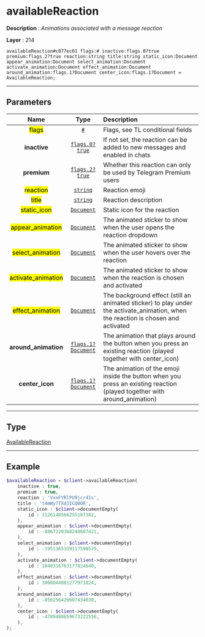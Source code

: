 # availableReaction

**Description** : *Animations associated with a message reaction*

**Layer** : 214

```tl
availableReaction#c077ec01 flags:# inactive:flags.0?true premium:flags.2?true reaction:string title:string static_icon:Document appear_animation:Document select_animation:Document activate_animation:Document effect_animation:Document around_animation:flags.1?Document center_icon:flags.1?Document = AvailableReaction;
```

---

## Parameters

| Name | Type | Description |
| :---: | :---: | :--- |
| <mark>flags</mark> | [`#`](type/#) | Flags, see TL conditional fields |
| **inactive** | [`flags.0?true`](type/true) | If not set, the reaction can be added to new messages and enabled in chats |
| **premium** | [`flags.2?true`](type/true) | Whether this reaction can only be used by Telegram Premium users |
| <mark>reaction</mark> | [`string`](type/string) | Reaction emoji |
| <mark>title</mark> | [`string`](type/string) | Reaction description |
| <mark>static_icon</mark> | [`Document`](type/Document) | Static icon for the reaction |
| <mark>appear_animation</mark> | [`Document`](type/Document) | The animated sticker to show when the user opens the reaction dropdown |
| <mark>select_animation</mark> | [`Document`](type/Document) | The animated sticker to show when the user hovers over the reaction |
| <mark>activate_animation</mark> | [`Document`](type/Document) | The animated sticker to show when the reaction is chosen and activated |
| <mark>effect_animation</mark> | [`Document`](type/Document) | The background effect (still an animated sticker) to play under the activate_animation, when the reaction is chosen and activated |
| **around_animation** | [`flags.1?Document`](type/Document) | The animation that plays around the button when you press an existing reaction (played together with center_icon) |
| **center_icon** | [`flags.1?Document`](type/Document) | The animation of the emoji inside the button when you press an existing reaction (played together with around_animation) |

---

## Type

[AvailableReaction](type/AvailableReaction)

---

## Example

```php
$availableReaction = $client->availableReaction(
	inactive : true,
	premium : true,
	reaction : 'VxnFYRlPU9jcr41s',
	title : 't4mWy7TXd3ICQ0OR',
	static_icon : $client->documentEmpty(
		id : 3126148566255107382,
	),
	appear_animation : $client->documentEmpty(
		id : -8867220368248607421,
	),
	select_animation : $client->documentEmpty(
		id : -1951365339117598575,
	),
	activate_animation : $client->documentEmpty(
		id : 1040316763177824640,
	),
	effect_animation : $client->documentEmpty(
		id : 3066044081277971824,
	),
	around_animation : $client->documentEmpty(
		id : -850256420607434030,
	),
	center_icon : $client->documentEmpty(
		id : -4789480659673222556,
	),
);
```